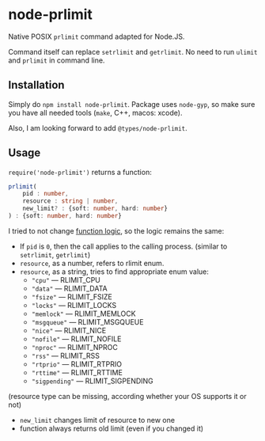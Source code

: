 # node-prlimit

Native POSIX `prlimit` command adapted for Node.JS.

Command itself can replace `setrlimit` and `getrlimit`. No need to run `ulimit` and `prlimit` in command line.

## Installation

Simply do `npm install node-prlimit`. Package uses `node-gyp`, so make sure you have all needed tools (`make`, C++, macos: xcode).

Also, I am looking forward to add `@types/node-prlimit`.

## Usage

`require('node-prlimit')` returns a function:
```ts
prlimit(
    pid : number, 
    resource : string | number, 
    new_limit? : {soft: number, hard: number}
) : {soft: number, hard: number}
```

I tried to not change [function logic](https://linux.die.net/man/2/prlimit), so the logic remains the same:
- If `pid` is `0`, then the call applies to the calling process. (similar to `setrlimit`, `getrlimit`)
- `resource`, as a number, refers to rlimit enum.
- `resource`, as a string, tries to find appropriate enum value:
    - `"cpu"` — RLIMIT_CPU
    - `"data"` — RLIMIT_DATA
    - `"fsize"` — RLIMIT_FSIZE
    - `"locks"` — RLIMIT_LOCKS
    - `"memlock"` — RLIMIT_MEMLOCK
    - `"msgqueue"` — RLIMIT_MSGQUEUE
    - `"nice"` — RLIMIT_NICE
    - `"nofile"` — RLIMIT_NOFILE
    - `"nproc"` — RLIMIT_NPROC
    - `"rss"` — RLIMIT_RSS
    - `"rtprio"` — RLIMIT_RTPRIO
    - `"rttime"` — RLIMIT_RTTIME
    - `"sigpending"` — RLIMIT_SIGPENDING

(resource type can be missing, according whether your OS supports it or not)
- `new_limit` changes limit of resource to new one
- function always returns old limit (even if you changed it)